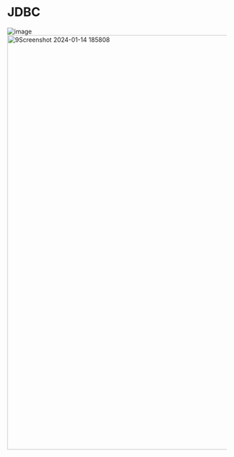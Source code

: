 # JDBC
![image](https://github.com/Simran02Singh/JDBC-/assets/97692077/0f20062a-3929-4fda-9d61-70aa54687932)
<img width="952" alt="9Screenshot 2024-01-14 185808" src="https://github.com/Simran02Singh/JDBC-/assets/97692077/88b0a0ef-94d5-41f6-a36a-f2bc3f8843c6">

